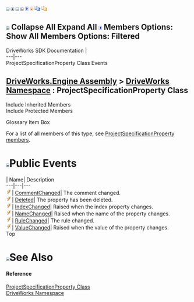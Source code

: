 ![](dotnetimages/collapse.gif) ![](dotnetimages/expand.gif) ![](dotnetimages/collapse.gif) ![](dotnetimages/expand.gif) ![](dotnetimages/drpdown.gif) ![](dotnetimages/drpdown_orange.gif) ![](dotnetimages/copycode.gif) ![](dotnetimages/copycodeHighlight.gif)

![](dotnetimages/collapse.gif) Collapse All Expand All ![](dotnetimages/drpdown.gif) Members Options: Show All  Members Options: Filtered   
---  
DriveWorks SDK Documentation  |   
---|---  
ProjectSpecificationProperty Class Events   
  
[DriveWorks.Engine Assembly](topic2156.md) > [DriveWorks Namespace](topic2159.md) : ProjectSpecificationProperty Class  
---  
  
Include Inherited Members    
Include Protected Members    


Glossary Item Box

For a list of all members of this type, see [ProjectSpecificationProperty members](topic4854.md).

# ![](dotnetimages/collapse.gif)Public Events

| Name| Description  
---|---|---  
![Public Event](dotnetimages/publicEvent.gif)| [CommentChanged](topic4868.md)| The comment changed.   
![Public Event](dotnetimages/publicEvent.gif)| [Deleted](topic4869.md)| The property has been deleted.   
![Public Event](dotnetimages/publicEvent.gif)| [IndexChanged](topic4870.md)| Raised when the index property changes.   
![Public Event](dotnetimages/publicEvent.gif)| [NameChanged](topic4871.md)| Raised when the name of the property changes.   
![Public Event](dotnetimages/publicEvent.gif)| [RuleChanged](topic4872.md)| The rule changed.   
![Public Event](dotnetimages/publicEvent.gif)| [ValueChanged](topic4873.md)| Raised when the value of the property changes.   
Top

# ![](dotnetimages/collapse.gif)See Also

#### Reference

[ProjectSpecificationProperty Class](topic4853.md)   
[DriveWorks Namespace](topic2159.md)


